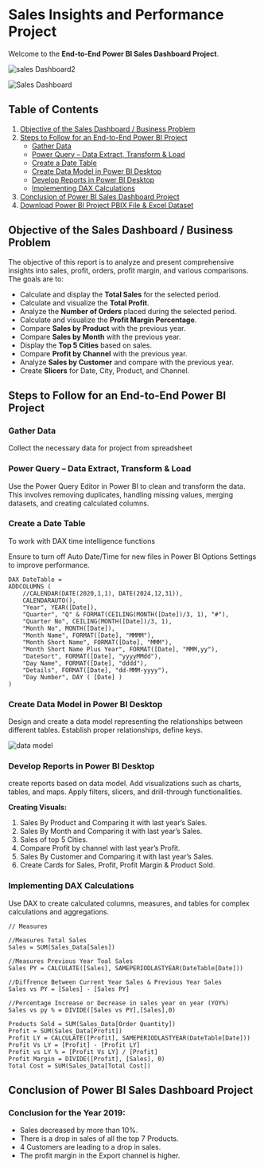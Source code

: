 # Sales Insights and Performance Project

Welcome to the **End-to-End Power BI Sales Dashboard Project**. 

![sales Dashboard2](https://github.com/DE-romane/BI-Sales-project/assets/70475916/7b76ccf6-f273-4b33-88bc-ab01d8960c9a)

![Sales Dashboard](https://github.com/DE-romane/BI-Sales-project/assets/70475916/df29fa73-0643-4bd7-8d07-fc401dab2e26)



## Table of Contents

1. [Objective of the Sales Dashboard / Business Problem](#objective-of-the-sales-dashboard--business-problem)
2. [Steps to Follow for an End-to-End Power BI Project](#steps-to-follow-for-an-end-to-end-power-bi-project)
    - [Gather Data](#gather-data)
    - [Power Query – Data Extract, Transform & Load](#power-query--data-extract-transform--load)
    - [Create a Date Table](#create-a-date-table)
    - [Create Data Model in Power BI Desktop](#create-data-model-in-power-bi-desktop)
    - [Develop Reports in Power BI Desktop](#develop-reports-in-power-bi-desktop)
    - [Implementing DAX Calculations](#implementing-dax-calculations)
3. [Conclusion of Power BI Sales Dashboard Project](#conclusion-of-power-bi-sales-dashboard-project)
4. [Download Power BI Project PBIX File & Excel Dataset](#download-power-bi-project-pbix-file--excel-dataset)

## Objective of the Sales Dashboard / Business Problem

The objective of this report is to analyze and present comprehensive insights into sales, profit, orders, profit margin, and various comparisons. The goals are to:

- Calculate and display the **Total Sales** for the selected period.
- Calculate and visualize the **Total Profit**.
- Analyze the **Number of Orders** placed during the selected period.
- Calculate and visualize the **Profit Margin Percentage**.
- Compare **Sales by Product** with the previous year.
- Compare **Sales by Month** with the previous year.
- Display the **Top 5 Cities** based on sales.
- Compare **Profit by Channel** with the previous year.
- Analyze **Sales by Customer** and compare with the previous year.
- Create **Slicers** for Date, City, Product, and Channel.

## Steps to Follow for an End-to-End Power BI Project

### Gather Data

Collect the necessary data for project from spreadsheet

### Power Query – Data Extract, Transform & Load

Use the Power Query Editor in Power BI to clean and transform the data. This involves removing duplicates, handling missing values, merging datasets, and creating calculated columns.

### Create a Date Table

To work with DAX time intelligence functions

Ensure to turn off Auto Date/Time for new files in Power BI Options Settings to improve performance.

```DAX
DAX DateTable = 
ADDCOLUMNS (
    //CALENDAR(DATE(2020,1,1), DATE(2024,12,31)),
    CALENDARAUTO(),
    "Year", YEAR([Date]),
    "Quarter", "Q" & FORMAT(CEILING(MONTH([Date])/3, 1), "#"),
    "Quarter No", CEILING(MONTH([Date])/3, 1),
    "Month No", MONTH([Date]),
    "Month Name", FORMAT([Date], "MMMM"),
    "Month Short Name", FORMAT([Date], "MMM"),
    "Month Short Name Plus Year", FORMAT([Date], "MMM,yy"),
    "DateSort", FORMAT([Date], "yyyyMMdd"),
    "Day Name", FORMAT([Date], "dddd"),
    "Details", FORMAT([Date], "dd-MMM-yyyy"),
    "Day Number", DAY ( [Date] )
)
```

### Create Data Model in Power BI Desktop

Design and create a data model representing the relationships between different tables. Establish proper relationships, define keys.

![data model](https://github.com/DE-romane/BI-Sales-project/assets/70475916/477bafd9-5a14-475e-87d1-2dfa854662e4)

### Develop Reports in Power BI Desktop

 create reports based on data model. Add visualizations such as charts, tables, and maps. Apply filters, slicers, and drill-through functionalities.

**Creating Visuals:**

1. Sales By Product and Comparing it with last year’s Sales.
2. Sales By Month and Comparing it with last year’s Sales.
3. Sales of top 5 Cities.
4. Compare Profit by channel with last year’s Profit.
5. Sales By Customer and Comparing it with last year’s Sales.
6. Create Cards for Sales, Profit, Profit Margin & Product Sold.

### Implementing DAX Calculations

Use DAX to create calculated columns, measures, and tables for complex calculations and aggregations.

```dax
// Measures

//Measures Total Sales
Sales = SUM(Sales_Data[Sales])

//Measures Previous Year Toal Sales
Sales PY = CALCULATE([Sales], SAMEPERIODLASTYEAR(DateTable[Date]))

//Diffrence Between Current Year Sales & Previous Year Sales
Sales vs PY = [Sales] - [Sales PY]

//Percentage Increase or Decrease in sales year on year (YOY%)
Sales vs py % = DIVIDE([Sales vs PY],[Sales],0)

Products Sold = SUM(Sales_Data[Order Quantity])
Profit = SUM(Sales_Data[Profit])
Profit LY = CALCULATE([Profit], SAMEPERIODLASTYEAR(DateTable[Date]))
Profit Vs LY = [Profit] - [Profit LY]
Profit vs LY % = [Profit Vs LY] / [Profit]
Profit Margin = DIVIDE([Profit], [Sales], 0)
Total Cost = SUM(Sales_Data[Total Cost])
```

## Conclusion of Power BI Sales Dashboard Project

### Conclusion for the Year 2019:

- Sales decreased by more than 10%.
- There is a drop in sales of all the top 7 Products.
- 4 Customers are leading to a drop in sales.
- The profit margin in the Export channel is higher.
